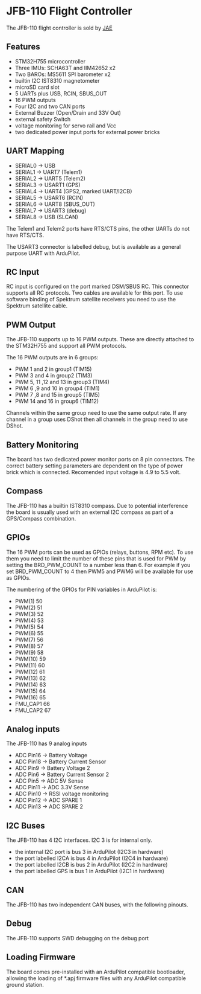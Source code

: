 # JFB-110 Flight Controller

The JFB-110 flight controller is sold by [JAE](https://www.jae.com/Motion_Sensor_Control/eVTOL/FlightController/)

## Features

 - STM32H755 microcontroller
 - Three IMUs: SCHA63T and IIM42652 x2
 - Two BAROs: MS5611 SPI barometer x2
 - builtin I2C IST8310 magnetometer
 - microSD card slot
 - 5 UARTs plus USB, RCIN, SBUS_OUT
 - 16 PWM outputs
 - Four I2C and two CAN ports
 - External Buzzer (Open/Drain and 33V Out)
 - external safety Switch
 - voltage monitoring for servo rail and Vcc
 - two dedicated power input ports for external power bricks

## UART Mapping

 - SERIAL0 -> USB
 - SERIAL1 -> UART7  (Telem1)
 - SERIAL2 -> UART5  (Telem2)
 - SERIAL3 -> USART1 (GPS)
 - SERIAL4 -> UART4  (GPS2, marked UART/I2CB)
 - SERIAL5 -> USART6 (RCIN)
 - SERIAL6 -> UART8  (SBUS_OUT)
 - SERIAL7 -> USART3 (debug)
 - SERIAL8 -> USB    (SLCAN)


The Telem1 and Telem2 ports have RTS/CTS pins, the other UARTs do not
have RTS/CTS.

The USART3 connector is labelled debug, but is available as a general
purpose UART with ArduPilot.

## RC Input
 
RC input is configured on the port marked DSM/SBUS RC. This connector
supports all RC protocols. Two cables are available for this port. To
use software binding of Spektrum satellite receivers you need to use
the Spektrum satellite cable.

## PWM Output

The JFB-110 supports up to 16 PWM outputs. 
These are directly attached to the STM32H755 and support all
PWM protocols.

The 16 PWM outputs are in 6 groups:
 - PWM 1 and 2 in group1 (TIM15)
 - PWM 3 and 4 in group2 (TIM3) 
 - PWM 5, 11 ,12 and 13 in group3 (TIM4)
 - PWM 6 ,9 and 10 in group4 (TIM1)
 - PWM 7 ,8 and 15 in group5 (TIM5)
 - PWM 14 and 16 in group6 (TIM12)

Channels within the same group need to use the same output rate. If
any channel in a group uses DShot then all channels in the group need
to use DShot.

## Battery Monitoring

The board has two dedicated power monitor ports on 8 pin
connectors. The correct battery setting parameters are dependent on
the type of power brick which is connected.
Recomended input voltage is 4.9 to 5.5 volt.

## Compass

The JFB-110 has a builtin IST8310 compass. Due to potential
interference the board is usually used with an external I2C compass as
part of a GPS/Compass combination.

## GPIOs

The 16 PWM ports can be used as GPIOs (relays, buttons, RPM etc). To
use them you need to limit the number of these pins that is used for
PWM by setting the BRD_PWM_COUNT to a number less than 6. For example
if you set BRD_PWM_COUNT to 4 then PWM5 and PWM6 will be available for
use as GPIOs.

The numbering of the GPIOs for PIN variables in ArduPilot is:
 - PWM(1)  50
 - PWM(2)  51
 - PWM(3)  52
 - PWM(4)  53
 - PWM(5)  54
 - PWM(6)  55
 - PWM(7)  56
 - PWM(8)  57
 - PWM(9)  58
 - PWM(10) 59
 - PWM(11) 60
 - PWM(12) 61
 - PWM(13) 62
 - PWM(14) 63
 - PWM(15) 64
 - PWM(16) 65
 - FMU_CAP1 66
 - FMU_CAP2 67
 

## Analog inputs

The JFB-110 has 9 analog inputs
 - ADC Pin16 -> Battery Voltage
 - ADC Pin18 -> Battery Current Sensor
 - ADC Pin9  -> Battery Voltage 2
 - ADC Pin6  -> Battery Current Sensor 2
 - ADC Pin5  -> ADC 5V Sense
 - ADC Pin11 -> ADC 3.3V Sense
 - ADC Pin10 -> RSSI voltage monitoring
 - ADC Pin12 -> ADC SPARE 1
 - ADC Pin13 -> ADC SPARE 2
 
## I2C Buses

The JFB-110 has 4 I2C interfaces.
I2C 3 is for internal only.
 - the internal I2C port  is bus 3 in ArduPilot (I2C3 in hardware)
 - the port labelled I2CA is bus 4 in ArduPilot (I2C4 in hardware)
 - the port labelled I2CB is bus 2 in ArduPilot (I2C2 in hardware)
 - the port labelled GPS  is bus 1 in ArduPilot (I2C1 in hardware)

## CAN

The JFB-110 has two independent CAN buses, with the following pinouts.

## Debug

The JFB-110 supports SWD debugging on the debug port

## Loading Firmware

The board comes pre-installed with an ArduPilot compatible bootloader,
allowing the loading of *.apj firmware files with any ArduPilot
compatible ground station.

